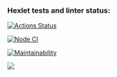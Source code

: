 ### Hexlet tests and linter status:
[![Actions Status](https://github.com/olesya-syrtina/frontend-project-46/actions/workflows/hexlet-check.yml/badge.svg)](https://github.com/olesya-syrtina/frontend-project-46/actions)

[![Node CI](https://github.com/olesya-syrtina/frontend-project-46/workflows/Node%20CI/badge.svg)](https://github.com/olesya-syrtina/frontend-project-46/actions)

[![Maintainability](https://api.codeclimate.com/v1/badges/b8820a4901ff27dccf1f/maintainability)](https://codeclimate.com/github/olesya-syrtina/frontend-project-46/maintainability)


<a href="https://asciinema.org/a/s1EBxqg3IddLF8hIPvnguCecR" target="_blank"><img src="https://asciinema.org/a/s1EBxqg3IddLF8hIPvnguCecR.svg" /></a>